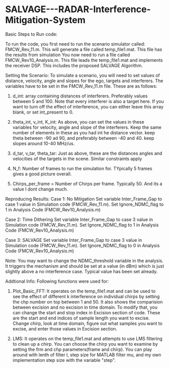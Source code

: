 # SALVAGE---RADAR-Interference-Mitigation-System
Basic Steps to Run code:

To run the code, you first need to run the scenario simulator called: FMCW_Rev_11.m. This will generate a file called temp_file1.mat. This file has the results from simulation
You now need to run a file called  FMCW_Rev10_Analysis.m. This file leads the temp_file1.mat and implements the receiver DSP. This includes the proposed SALVAGE Algorithm. 

Setting the Scenario:
To simulate a scenario, you will need to set values of distance, velocity, angle and slopes for the ego, targets and interferers. The variables have to be set in the FMCW_Rev_11.m file. These are as follows: 

1. d_int: array containing distances of interferers. Preferably values between 5 and 100.
Note that every interferer is also a target here. If you want to turn off the effect of interference, you can either leave this array blank, or set int_present to 0. 

2. theta_int, v_int, K_int: As above, you can set the values in these variables for velocity, angle and slope of the interferers. Keep the same number of elements in these as you had int he distance vector. keep theta between -90 ad 90, and preferably between -40 and 40. keep slopes around 10-40 MHz/us. 

3. d_tar, v_tar, theta_tar: Just as above, these are the distances angles and velocities of the targets in the scene. Similar constraints apply

4. N_f: Number of frames to run the simulation for. TYpically 5 frames gives a good picture overall. 

5. Chirps_per_frame = Number of Chirps per frame. Typically 50. And its a value I dont change much. 


Reproducing Results:
Case 1: No Mitigation 
Set variable Inter_Frame_Gap to case 1 value in Simulation code (FMCW_Rev_11.m). Set Ignore_NDMC_flag to 1 in Analysis Code (FMCW_Rev10_Analysis.m)

Case 2: Time Dithering 
Set variable Inter_Frame_Gap to case 3 value in Simulation code (FMCW_Rev_11.m). Set Ignore_NDMC_flag to 1 in Analysis Code (FMCW_Rev10_Analysis.m)

Case 3: SALVAGE 
Set variable Inter_Frame_Gap to case 3 value in Simulation code (FMCW_Rev_11.m). Set Ignore_NDMC_flag to 0 in Analysis Code (FMCW_Rev10_Analysis.m)

Note: You may want to change the NDMC_threshold variable in the analysis. It triggers the mechanism and should be set at a value (in dBm) which is just slightly above a no interference case. Typical value has been set already. 

Addtional Info: Following functions were used for:
1. Plot_Basic_FFT: It operates on the temp_file1.mat and can be used to see the effect of different k interference on individual chirps by setting the chp number on top between 1 and 50. It also shows the comparision between excision and no excision in time domain. To modify that, you can change the start and stop index in Excision section of code. These are the start and end indices of sample length you want to excise. Change chirp, look at time domain, figure out what samples you want to excise, and enter those values in Excision section. 

2. LMS: It operates on the temp_file1.mat and attempts to use LMS filtering to clean up a chirp. You can choose the chirp you want to examine by setting the frm and chp parameters(frame and chirp). You can play around with lenth of filter l, step size for MATLAB filter mu, and my own implementation step size with the variable "step".
